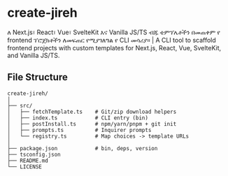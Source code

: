 # create-jireh
ለ Next.js፣ React፣ Vue፣ SvelteKit እና Vanilla JS/TS ብጁ ቴምፕሌቶችን በመጠቀም የ frontend ፕሮጀክቶችን ለመፍጠር የሚያገለግል የ CLI መሳሪያ። | A CLI tool to scaffold frontend projects with custom templates for Next.js, React, Vue, SvelteKit, and Vanilla JS/TS.


## File Structure

```plaintext
create-jireh/
│
├── src/
│   ├── fetchTemplate.ts    # Git/zip download helpers
│   ├── index.ts            # CLI entry (bin)
│   ├── postInstall.ts      # npm/yarn/pnpm + git init
│   ├── prompts.ts          # Inquirer prompts
│   └── registry.ts         # Map choices -> template URLs
│
├── package.json            # bin, deps, version
├── tsconfig.json
├── README.md
└── LICENSE
```